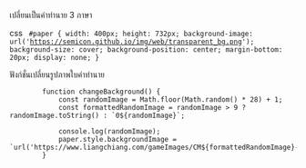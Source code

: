 เปลี่ยนเป็นคำทำนาย 3 ภาษา

css 
<code>
#paper {
            width: 400px;
            height: 732px;
            background-image: url('https://semicon.github.io/img/web/transparent_bg.png');
            background-size: cover;
            background-position: center;
            margin-bottom: 20px;
            display: none;
        }
</code>

ฟังก์ชั่นเปลี่ยนรูปภาพใบคำทำนาย

            function changeBackground() {
                const randomImage = Math.floor(Math.random() * 28) + 1;
                const formattedRandomImage = randomImage > 9 ? randomImage.toString() : `0${randomImage}`;

                console.log(randomImage);
                paper.style.backgroundImage = `url('https://www.liangchiang.com/gameImages/CM${formattedRandomImage}-1.jpg')`;
            }
